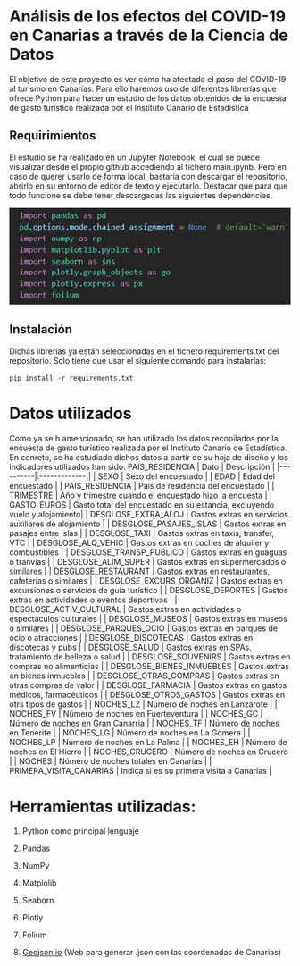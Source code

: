 # 	Análisis de los efectos del COVID-19 en Canarias a través de la Ciencia de Datos

El objetivo de este proyecto es ver cómo ha afectado el paso del COVID-19 al turismo en Canarias. Para ello haremos uso de diferentes librerías que ofrece Python para hacer un estudio de los datos obtenidos de la encuesta de gasto turístico realizada por el Instituto Canario de Estadística

##  Requirimientos

El estudio se ha realizado en un Jupyter Notebook, el cual se puede visualizar desde el propio github accediendo al fichero main.ipynb. Pero en caso de querer usarlo de forma local, bastaría con descargar el repositorio, abrirlo en su entorno de editor de texto y ejecutarlo. Destacar que para que todo funcione se debe tener descargadas las siguientes dependencias.

![image](./src/Librerias.png)

## Instalación

Dichas librerías ya están seleccionadas en el fichero requirements.txt del repositorio. Solo tiene que usar el siguiente comando para instalarlas:

```
pip install -r requirements.txt
```



# Datos utilizados

Como ya se h amencionado, se han utilizado los datos recopilados por la encuesta de gasto turístico realizada por el Instituto Canario de Estadística. En conreto, se ha estudiado dichos datos a partir de su hoja de diseño y los indicadores utilizados han sido:
PAIS_RESIDENCIA
| Dato   |      Descripción      |
|----------|:-------------:|
| SEXO |  Sexo del encuestado |
| EDAD |  Edad del encuestado |
| PAIS_RESIDENCIA |  País de residencia del encuestado |
| TRIMESTRE |  Año y trimestre cuando el encuestado hizo la encuesta |
| GASTO_EUROS |  Gasto total del encuestado en su estancia, excluyendo vuelo y alojamiento|
| DESGLOSE_EXTRA_ALOJ |  Gastos extras en servicios auxiliares de alojamiento |
| DESGLOSE_PASAJES_ISLAS |  Gastos extras en pasajes entre islas |
| DESGLOSE_TAXI |  Gastos extras en taxis, transfer, VTC |
| DESGLOSE_ALQ_VEHIC |  Gastos extras en coches de alquiler y combustibles |
| DESGLOSE_TRANSP_PUBLICO |  Gastos extras en guaguas o tranvías  |
| DESGLOSE_ALIM_SUPER |  Gastos extras en  supermercados o similares |
| DESGLOSE_RESTAURANT |  Gastos extras en restaurantes, cafeterías o similares |
| DESGLOSE_EXCURS_ORGANIZ |  Gastos extras en excursiones o servicios de guía turístico |
| DESGLOSE_DEPORTES |  Gastos extras en actividades o eventos deportivas |
| DESGLOSE_ACTIV_CULTURAL |  Gastos extras en actividades o espectáculos culturales |
| DESGLOSE_MUSEOS |  Gastos extras en museos o similares |
| DESGLOSE_PARQUES_OCIO |  Gastos extras en parques de ocio o atracciones |
| DESGLOSE_DISCOTECAS |  Gastos extras en discotecas y pubs |
| DESGLOSE_SALUD |  Gastos extras en SPAs, tratamiento de belleza o salud |
| DESGLOSE_SOUVENIRS |  Gastos extras en compras no alimenticias |
| DESGLOSE_BIENES_INMUEBLES |  Gastos extras en bienes inmuebles |
| DESGLOSE_OTRAS_COMPRAS |  Gastos extras en otras compras de valor |
| DESGLOSE_FARMACIA |  Gastos extras en gastos médicos, farmacéuticos |
| DESGLOSE_OTROS_GASTOS |  Gastos extras en otrs tipos de gastos |
| NOCHES_LZ |  Número de noches en Lanzarote |
| NOCHES_FV |  Número de noches en Fuerteventura |
| NOCHES_GC |  Número de noches en Gran Canarria |
| NOCHES_TF |  Número de noches en Tenerife |
| NOCHES_LG |  Número de noches en La Gomera |
| NOCHES_LP |  Número de noches en La Palma |
| NOCHES_EH |  Número de noches en El Hierro |
| NOCHES_CRUCERO |  Número de noches en Crucero |
| NOCHES |  Número de noches totales en Canarias |
| PRIMERA_VISITA_CANARIAS |  Indica si es su primera visita a Canarias |



# Herramientas utilizadas:

1) Python como principal lenguaje

2) Pandas

3) NumPy

4) Matplolib

5) Seaborn

6) Plotly

7) Folium

8) [Geojson.io](https://geojson.io/) (Web para generar .json con las coordenadas de Canarias)
